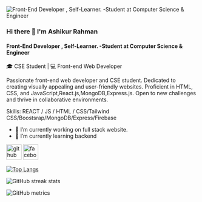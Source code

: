 ![Front-End Developer , Self-Learner. -Student at Computer Science & Engineer](https://i.ibb.co/ts4tJJH/Picsart-23-05-30-13-15-58-105.jpg)

### Hi there 👋 I'm Ashikur Rahman
#### Front-End Developer , Self-Learner. -Student at Computer Science & Engineer


🎓 CSE Student | 💻 Front-end Web Developer

Passionate front-end web developer and CSE student. Dedicated to creating visually appealing and user-friendly websites. Proficient in HTML, CSS, and JavaScript,React.js,MongoDB,Express.js. Open to new challenges and thrive in collaborative environments.

Skills:  REACT / JS / HTML / CSS/Tailwind CSS/Boostsrap/MongoDB/Express/Firebase

- 🔭 I’m currently working on full stack website. 
- 🌱 I’m currently learning backend 


[<img src='https://cdn.jsdelivr.net/npm/simple-icons@3.0.1/icons/github.svg' alt='github' height='40'>](https://github.com/ashikur-rahman-10)  [<img src='https://cdn.jsdelivr.net/npm/simple-icons@3.0.1/icons/facebook.svg' alt='facebook' height='40'>](https://www.facebook.com/ashik.xuvo.0)  


[![Top Langs](https://github-readme-stats.vercel.app/api/top-langs/?username=ashikur-rahman-10)](https://github.com/anuraghazra/github-readme-stats)

![GitHub streak stats](https://streak-stats.demolab.com/?user=ashikur-rahman-10)  

![GitHub metrics](https://metrics.lecoq.io/ashikur-rahman-10)  




